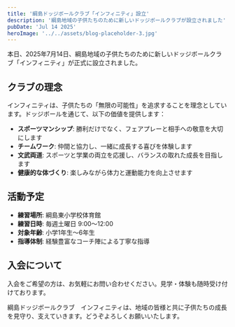 ```yaml
---
title: '綱島ドッジボールクラブ「インフィニティ」設立'
description: '綱島地域の子供たちのために新しいドッジボールクラブが設立されました'
pubDate: 'Jul 14 2025'
heroImage: '../../assets/blog-placeholder-3.jpg'
---
```


本日、2025年7月14日、綱島地域の子供たちのために新しいドッジボールクラブ「インフィニティ」が正式に設立されました。

## クラブの理念

インフィニティは、子供たちの「無限の可能性」を追求することを理念としています。ドッジボールを通じて、以下の価値を提供します：

- **スポーツマンシップ**: 勝利だけでなく、フェアプレーと相手への敬意を大切にします
- **チームワーク**: 仲間と協力し、一緒に成長する喜びを体験します
- **文武両道**: スポーツと学業の両立を応援し、バランスの取れた成長を目指します
- **健康的な体づくり**: 楽しみながら体力と運動能力を向上させます

## 活動予定

- **練習場所**: 綱島東小学校体育館
- **練習日時**: 毎週土曜日 9:00〜12:00
- **対象年齢**: 小学1年生〜6年生
- **指導体制**: 経験豊富なコーチ陣による丁寧な指導

## 入会について

入会をご希望の方は、お気軽にお問い合わせください。見学・体験も随時受け付けております。

綱島ドッジボールクラブ　インフィニティは、地域の皆様と共に子供たちの成長を見守り、支えていきます。どうぞよろしくお願いいたします。 